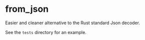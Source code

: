 # from_json

Easier and cleaner alternative to the Rust standard Json decoder.

See the `tests` directory for an example.
